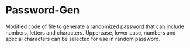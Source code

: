 # Password-Gen
Modified code of file to generate a randomized password that can include numbers, letters and characters.
Uppercase, lower case, numbers and special characters can be selected for use in random password.

